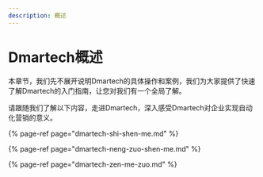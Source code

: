 ```yaml
---
description: 概述
---
```


# Dmartech概述

本章节，我们先不展开说明Dmartech的具体操作和案例，我们为大家提供了快速了解Dmartech的入门指南，让您对我们有一个全局了解。

请跟随我们了解以下内容，走进Dmartech，深入感受Dmartech对企业实现自动化营销的意义。

{% page-ref page="dmartech-shi-shen-me.md" %}

{% page-ref page="dmartech-neng-zuo-shen-me.md" %}

{% page-ref page="dmartech-zen-me-zuo.md" %}

